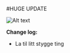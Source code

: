 #HUGE UPDATE

![Alt text](/posts/path/to/image.png "Optional title")

**Change log:**
- La til litt stygge ting
